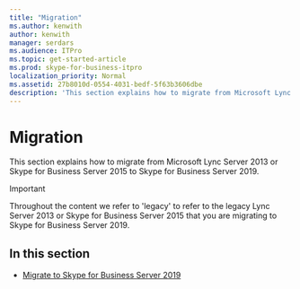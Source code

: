 ```yaml
---
title: "Migration"
ms.author: kenwith
author: kenwith
manager: serdars
ms.audience: ITPro
ms.topic: get-started-article
ms.prod: skype-for-business-itpro
localization_priority: Normal
ms.assetid: 27b8010d-0554-4031-bedf-5f63b3606dbe
description: 'This section explains how to migrate from Microsoft Lync Server 2013 or Skype for Business Server 2015 to Skype for Business Server 2019.'
---
```


# Migration
This section explains how to migrate from Microsoft Lync Server 2013 or Skype for Business Server 2015 to Skype for Business Server 2019.

> [!IMPORTANT]
> Throughout the content we refer to 'legacy' to refer to the legacy Lync Server 2013 or Skype for Business Server 2015 that you are migrating to Skype for Business Server 2019.
  
## In this section

- [Migrate to Skype for Business Server 2019](migration-to-skype-for-business-server-2019.md)
